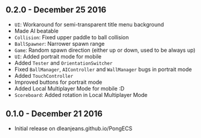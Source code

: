 0.2.0 - December 25 2016
------------------------------
* `UI`: Workaround for semi-transparent title menu background
* Made AI beatable
* `Collision`: Fixed upper paddle to ball collision
* `BallSpawner`: Narrower spawn range
* `Game`: Random spawn direction (either up or down, used to be always up)
* `UI`: Added portrait mode for mobile
* Added `Tester` and `OrientationSwitcher`
* Fixed `BallManager`, `AIController` and `WallManager` bugs in portrait mode
* Added `TouchController`
* Improved buttons for portrait mode
* Added Local Multiplayer Mode for mobile :D
* `Scoreboard`: Added rotation in Local Multiplayer Mode

0.1.0 - December 21 2016
------------------------------
* Initial release on dleanjeans.github.io/PongECS